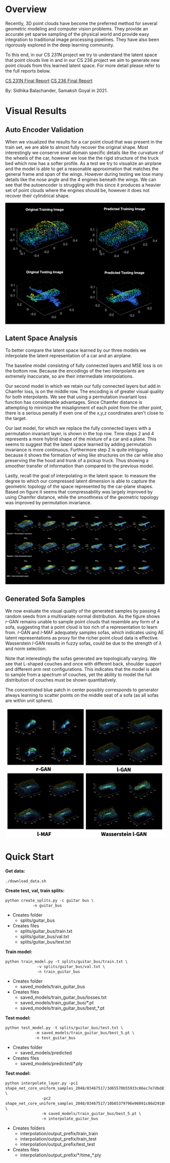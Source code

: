 
# Overview
Recently, 3D point clouds have become the preferred method for several geometric modeling and computer vision problems. They provide an accurate yet sparse sampling of the physical world and provide easy integration to traditional image processing pipelines. They have also been rigorously explored in the deep learning community.

To this end, in our CS 231N project we try to understand the latent space that point clouds live in and in our CS 236 project we aim to generate new point clouds from this learned latent space. For more detail please refer to the full reports below.

[CS 231N Final Report](pdf_folder/CS231N_FinalReport.pdf)
[CS 236 Final Report](pdf_folder/CS236_Project_Final_Report.pdf)

By: Sidhika Balachander, Samaksh Goyal in 2021.

<!-- # Layout

AE_models folder -- folder with different AE models

**create_splits.py :**
- split data into train, val, and test
- inputs: 
	- file with list of human readable objects to include in data, name
- outputs: 
	- splits/name/file of list of paths to training examples
	- splits/name/file of list of paths to val examples
	- splits/name/file of list of paths to test examples

**train_model.py:**
- trains AE model
- inputs: 
	- path to file with train paths
	- path to file with val paths
	- name
- outputs: 
	- saved_models/name/models saved every 100 epochs
	- saved_models/name/models saved after best epoch
                              
**test_model.py** 
- tests AE model
- inputs: 
	- path to file with test paths
	- name
- outputs: 
	- predicted/name/ply files for test examples
               
**interpolate_layer.py** 
- interpolation
- inputs: 
	- path to folder with decoded training examples
	- path to folder with decoded testing examples
	- model
	- output_prefix
-  outputs: 
	- interpolation/output_prefix/train_train folder for interpolated decoded output
	- interpolation/output_prefix/train_test folder for interpolated decoded output
	- interpolation/output_prefix/test_test folder for interpolated decoded output
               
**PointCloudDataset.py** 
- input to dataloader
- inputs: 
- outputs: 


# Progress:
# Starting from scratch, building autoencoder
 -->

# Visual Results

## Auto Encoder Validation

When we visualized the results for a car point cloud that was present in the train set, we are able to almost fully recover the original shape. Most interestingly we conserve small domain specific details like the curvature of the wheels of the car, however we lose the the rigid structure of the truck bed which now has a softer profile. As a test we try to visualize an airplane and the model is able to get a reasonable approximation that matches the general frame and span of the wings. However during testing we lose many details like the nose angle and the 4 engines beneath the wings. We can see that the autoencoder is struggling with this since it produces a heavier set of point clouds where the engines should be, however it does not recover their cylindrical shape.

![Auto Encoder Validation](pdf_folder/AEvalidation.png)

## Latent Space Analysis

To better compare the latent space learned by our three models we interpolate the latent representation of a car and an airplane.

The baseline model consisting of fully connected layers and MSE loss is on the bottom row. Because the encodings of the two interpolants are extremely inaccurate, so are their intermediate interpolations.

Our second model in which we retain our fully connected layers but add in Chamfer loss, is on the middle row. The encoding is of greater visual quality for both interpolants. We see that using a permutation invariant loss function has considerable advantages. Since Chamfer distance is attempting to minimize the misalignment of each point from the other point, there is a serious penalty if even one of the x,y,z coordinates aren't close to the target. 

Our last model, for which we replace the fully connected layers with a permutation invariant layer, is shown in the top row. Time steps 2 and 4 represents a more hybrid shape of the mixture of a car and a plane. This seems to suggest that the latent space learned by adding permutation invariance is more continuous. Furthermore step 2 is quite intriguing because it shows the formation of wing like structures on the car while also preserving the the hood and trunk of a pickup truck. Thus showing a smoother transfer of information than compared to the previous model.

Lastly, recall the goal of interpolating in the latent space: to measure the degree to which our compressed latent dimension is able to capture the geometric topology of the space represented by the car-plane shapes. Based on figure it seems that compressability was largely improved by using Chamfer distance, while the smoothness of the geometric topology was improved by permutation invariance.

![Latent Space Analysis](pdf_folder/interpolations.png)

## Generated Sofa Samples

We now evaluate the visual quality of the generated samples by passing 4 random seeds from a multivariate normal distribution. As the figure shows $r$-GAN remains unable to sample point clouds that resemble any form of a sofa, suggesting that a point cloud is too rich of a representation to learn from. $l$-GAN and $l$-MAF adequately samples sofas, which indicates using AE latent representations as proxy for the richer point cloud data is effective. Wasserstein $l$-GAN results in fuzzy sofas, could be due to the strength of $\lambda$ and norm selection.

Note that interestingly the sofas generated are topologically varying. We see that L-shaped couches and once with different back, shoulder support and different arm rest configurations. This indicates that the model is able to sample from a spectrum of couches, yet the ability to model the full distribution of couches must be shown quantitatively.

The concentrated blue patch in center possibly corresponds to generator always learning to scatter points on the middle seat of a sofa (as all sofas are within unit sphere).

![Generated Safa Samples](pdf_folder/generated_sofas.png)

# Quick Start

**Get data:**

`./download_data.sh`

**Create test, val, train splits:**
```
python create_splits.py -c guitar bus \
			-n guitar_bus
```
- Creates folder 
	- splits/guitar_bus
- Creates files 
	- splits/guitar_bus/train.txt
	- splits/guitar_bus/val.txt
	- splits/guitar_bus/test.txt

**Train model:**
```
python train_model.py -t splits/guitar_bus/train.txt \
		      -v splits/guitar_bus/val.txt \
		      -n train_guitar_bus
```
- Creates folder 
	- saved_models/train_guitar_bus
- Creates files 
	- saved_models/train_guitar_bus/losses.txt
	- saved_models/train_guitar_bus/\*.pt
	- saved_models/train_guitar_bus/best_\*.pt 

**Test model:**
```
python test_model.py -t splits/guitar_bus/test.txt \
		     -m saved_models/train_guitar_bus/best_5.pt \
		     -n test_guitar_bus
```
- Creates folder 
	- saved_models/predicted
- Creates files 
	- saved_models/predicted/\*.ply


**Test model:**
```
python interpolate_layer.py -pc1 shape_net_core_uniform_samples_2048/03467517/3d65570b55933c86ec7e7dbd8120b3cb.ply \
			    -pc2 shape_net_core_uniform_samples_2048/03467517/10b65379796e96091c86d29189611a06.ply \
			    -m saved_models/train_guitar_bus/best_5.pt \
			    -n interpolate_guitar_bus
```
- Creates folders 
	- interpolation/output_prefix/train_train
	- interpolation/output_prefix/train_test
	- interpolation/output_prefix/test_test
- Creates files
	- interpolation/output_prefix/\*/time_\*.ply
